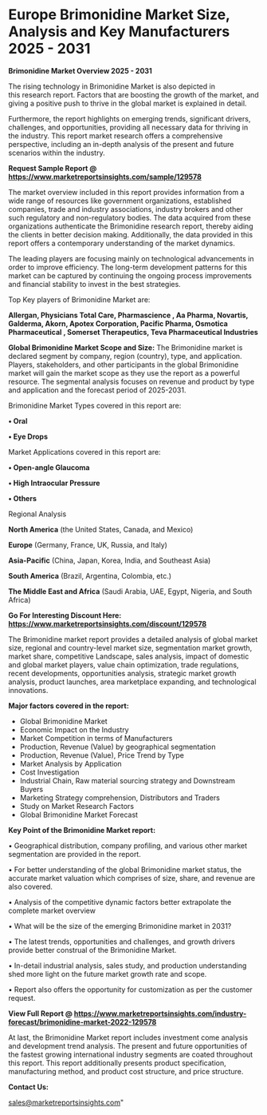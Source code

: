 # Europe Brimonidine Market Size, Analysis and Key Manufacturers 2025 - 2031

<Strong> Brimonidine Market Overview 2025 - 2031</strong>

The rising technology in Brimonidine Market is also depicted in this research report. Factors that are boosting the growth of the market, and giving a positive push to thrive in the global market is explained in detail.

Furthermore, the report highlights on emerging trends, significant drivers, challenges, and opportunities, providing all necessary data for thriving in the industry. This report market research offers a comprehensive perspective, including an in-depth analysis of the present and future scenarios within the industry.

<strong>Request Sample Report @ <a href=https://www.marketreportsinsights.com/sample/129578>https://www.marketreportsinsights.com/sample/129578</a></strong>

The market overview included in this report provides information from a wide range of resources like government organizations, established companies, trade and industry associations, industry brokers and other such regulatory and non-regulatory bodies. The data acquired from these organizations authenticate the Brimonidine research report, thereby aiding the clients in better decision making. Additionally, the data provided in this report offers a contemporary understanding of the market dynamics.

The leading players are focusing mainly on technological advancements in order to improve efficiency. The long-term development patterns for this market can be captured by continuing the ongoing process improvements and financial stability to invest in the best strategies.

Top Key players of Brimonidine Market are:

<strong>Allergan, Physicians Total Care, Pharmascience , Aa Pharma, Novartis, Galderma, Akorn, Apotex Corporation, Pacific Pharma, Osmotica Pharmaceutical , Somerset Therapeutics, Teva Pharmaceutical Industries</strong>

<strong><b>Global Brimonidine Market Scope and Size:</b></strong>
The Brimonidine market is declared segment by company, region (country), type, and application. Players, stakeholders, and other participants in the global Brimonidine market will gain the market scope as they use the report as a powerful resource. The segmental analysis focuses on revenue and product by type and application and the forecast period of 2025-2031.

Brimonidine Market Types covered in this report are:

<strong>• Oral

• Eye Drops</strong>

Market Applications covered in this report are:

<strong>• Open-angle Glaucoma

• High Intraocular Pressure

• Others</strong> 

Regional Analysis

<strong>North America</strong> (the United States, Canada, and Mexico)

<strong>Europe</strong> (Germany, France, UK, Russia, and Italy)

<strong>Asia-Pacific</strong> (China, Japan, Korea, India, and Southeast Asia)

<strong>South America</strong> (Brazil, Argentina, Colombia, etc.)

<strong>The Middle East and Africa</strong> (Saudi Arabia, UAE, Egypt, Nigeria, and South Africa)

<strong>Go For Interesting Discount Here: <a href=https://www.marketreportsinsights.com/discount/129578>https://www.marketreportsinsights.com/discount/129578</a></strong>

The Brimonidine market report provides a detailed analysis of global market size, regional and country-level market size, segmentation market growth, market share, competitive Landscape, sales analysis, impact of domestic and global market players, value chain optimization, trade regulations, recent developments, opportunities analysis, strategic market growth analysis, product launches, area marketplace expanding, and technological innovations.

<strong><b>Major factors covered in the report:</b></strong>
<ul>
  <li>Global Brimonidine Market </li>
  <li>Economic Impact on the Industry</li>
  <li>Market Competition in terms of Manufacturers</li>
  <li>Production, Revenue (Value) by geographical segmentation</li>
  <li>Production, Revenue (Value), Price Trend by Type</li>
  <li>Market Analysis by Application</li>
  <li>Cost Investigation</li>
  <li>Industrial Chain, Raw material sourcing strategy and Downstream Buyers</li>
  <li>Marketing Strategy comprehension, Distributors and Traders</li>
  <li>Study on Market Research Factors</li>
  <li>Global Brimonidine Market Forecast</li>
</ul>

<strong><b>Key Point of the Brimonidine Market report:</b></strong>

• Geographical distribution, company profiling, and various other market segmentation are provided in the report.

• For better understanding of the global Brimonidine market status, the accurate market valuation which comprises of size, share, and revenue are also covered.

• Analysis of the competitive dynamic factors better extrapolate the complete market overview

• What will be the size of the emerging Brimonidine market in 2031?

• The latest trends, opportunities and challenges, and growth drivers provide better construal of the Brimonidine Market.

• In-detail industrial analysis, sales study, and production understanding shed more light on the future market growth rate and scope.

• Report also offers the opportunity for customization as per the customer request.

<strong><b>View Full Report @ <a href=https://www.marketreportsinsights.com/industry-forecast/brimonidine-market-2022-129578>https://www.marketreportsinsights.com/industry-forecast/brimonidine-market-2022-129578</a></b></strong>


At last, the Brimonidine Market report includes investment come analysis and development trend analysis. The present and future opportunities of the fastest growing international industry segments are coated throughout this report. This report additionally presents product specification, manufacturing method, and product cost structure, and price structure.

<strong>Contact Us:</strong>

sales@marketreportsinsights.com"
